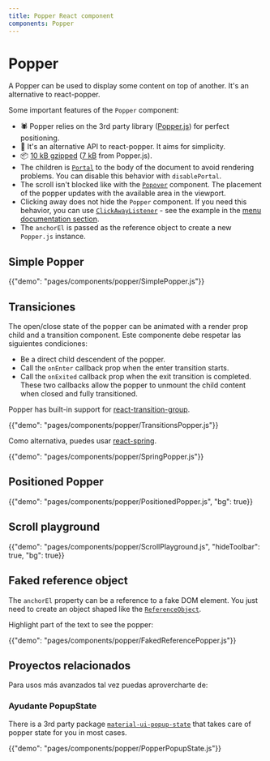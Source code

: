 ```yaml
---
title: Popper React component
components: Popper
---
```


# Popper

<p class="description">A Popper can be used to display some content on top of another. It's an alternative to react-popper.</p>

Some important features of the `Popper` component:

- 🕷 Popper relies on the 3rd party library ([Popper.js](https://github.com/FezVrasta/popper.js)) for perfect positioning.
- 💄 It's an alternative API to react-popper. It aims for simplicity.
- 📦 [10 kB gzipped](/size-snapshot) ([7 kB](https://bundlephobia.com/result?p=popper.js) from Popper.js).
- The children is [`Portal`](/components/portal/) to the body of the document to avoid rendering problems. You can disable this behavior with `disablePortal`.
- The scroll isn't blocked like with the [`Popover`](/components/popover/) component. The placement of the popper updates with the available area in the viewport.
- Clicking away does not hide the `Popper` component. If you need this behavior, you can use [`ClickAwayListener`](/components/click-away-listener/) - see the example in the [menu documentation section](/components/menus/#menulist-composition).
- The `anchorEl` is passed as the reference object to create a new `Popper.js` instance.

## Simple Popper

{{"demo": "pages/components/popper/SimplePopper.js"}}

## Transiciones

The open/close state of the popper can be animated with a render prop child and a transition component. Este componente debe respetar las siguientes condiciones:

- Be a direct child descendent of the popper.
- Call the `onEnter` callback prop when the enter transition starts.
- Call the `onExited` callback prop when the exit transition is completed. These two callbacks allow the popper to unmount the child content when closed and fully transitioned.

Popper has built-in support for [react-transition-group](https://github.com/reactjs/react-transition-group).

{{"demo": "pages/components/popper/TransitionsPopper.js"}}

Como alternativa, puedes usar [react-spring](https://github.com/react-spring/react-spring).

{{"demo": "pages/components/popper/SpringPopper.js"}}

## Positioned Popper

{{"demo": "pages/components/popper/PositionedPopper.js", "bg": true}}

## Scroll playground

{{"demo": "pages/components/popper/ScrollPlayground.js", "hideToolbar": true, "bg": true}}

## Faked reference object

The `anchorEl` property can be a reference to a fake DOM element. You just need to create an object shaped like the [`ReferenceObject`](https://github.com/FezVrasta/popper.js/blob/0642ce0ddeffe3c7c033a412d4d60ce7ec8193c3/packages/popper/index.d.ts#L118-L123).

Highlight part of the text to see the popper:

{{"demo": "pages/components/popper/FakedReferencePopper.js"}}

## Proyectos relacionados

Para usos más avanzados tal vez puedas aprovercharte de:

### Ayudante PopupState

There is a 3rd party package [`material-ui-popup-state`](https://github.com/jcoreio/material-ui-popup-state) that takes care of popper state for you in most cases.

{{"demo": "pages/components/popper/PopperPopupState.js"}}